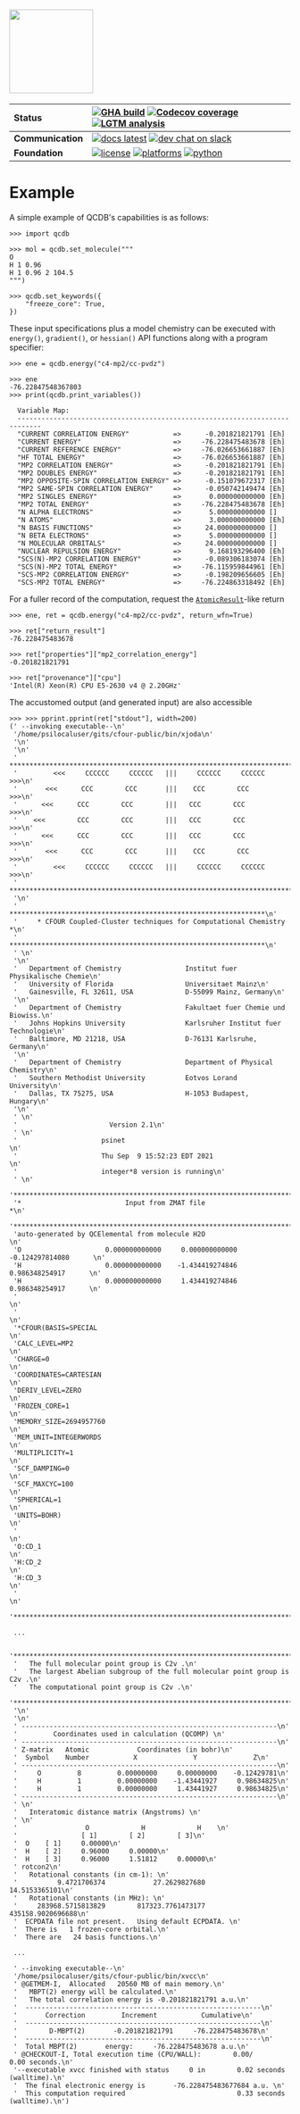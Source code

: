 # <img src="https://github.com/qcdb/qcdb/blob/master/media/qcdb_newlogo.png" height=150>

| **Status** | [![GHA build](https://img.shields.io/github/workflow/status/qcdb/qcdb/CI?logo=github)](https://github.com/qcdb/qcdb/actions/workflows/ci.yml) [![Codecov coverage](https://img.shields.io/codecov/c/github/qcdb/qcdb.svg?logo=Codecov&logoColor=white)](https://codecov.io/gh/qcdb/qcdb) [![LGTM analysis](https://img.shields.io/lgtm/grade/python/g/qcdb/qcdb.svg?logo=lgtm&logoWidth=18)](https://lgtm.com/projects/g/qcdb/qcdb/context:python) |
| :------ | :------- |
| **Communication** | [![docs latest](https://img.shields.io/badge/docs-latest-5077AB.svg?logo=read%20the%20docs)](https://qcdb.github.io/qcdb/) [![dev chat on slack](https://img.shields.io/badge/dev_chat-on_slack-808493.svg?logo=slack)](https://join.slack.com/t/qcarchive/shared_invite/enQtNDIzNTQ2OTExODk0LTE3MWI0YzBjNzVhNzczNDM0ZTA5MmQ1ODcxYTc0YTA1ZDQ2MTk1NDhlMjhjMmQ0YWYwOGMzYzJkZTM2NDlmOGM) |
| **Foundation** | [![license](https://img.shields.io/github/license/qcdb/qcdb.svg)](https://opensource.org/licenses/BSD-3-Clause) [![platforms](https://img.shields.io/badge/Platforms-Linux%2C%20MacOS%2C%20Windows%20WSL-orange.svg)](http://psicode.org/psi4manual/master/introduction.html#supported-systems) [![python](https://img.shields.io/badge/python-3.6+-blue.svg)](http://psicode.org/psi4manual/master/introduction.html#supported-systems) |

# Example

A simple example of QCDB's capabilities is as follows:

```python3
>>> import qcdb

>>> mol = qcdb.set_molecule("""
O
H 1 0.96
H 1 0.96 2 104.5
""")

>>> qcdb.set_keywords({
    "freeze_core": True,
})
```

These input specifications plus a model chemistry can be executed with `energy()`, `gradient()`, or `hessian()` API functions along with a program specifier:

```python3
>>> ene = qcdb.energy("c4-mp2/cc-pvdz")
```
```python3
>>> ene
-76.22847548367803
>>> print(qcdb.print_variables())

  Variable Map:
  ----------------------------------------------------------------------------
  "CURRENT CORRELATION ENERGY"           =>      -0.201821821791 [Eh]
  "CURRENT ENERGY"                       =>     -76.228475483678 [Eh]
  "CURRENT REFERENCE ENERGY"             =>     -76.026653661887 [Eh]
  "HF TOTAL ENERGY"                      =>     -76.026653661887 [Eh]
  "MP2 CORRELATION ENERGY"               =>      -0.201821821791 [Eh]
  "MP2 DOUBLES ENERGY"                   =>      -0.201821821791 [Eh]
  "MP2 OPPOSITE-SPIN CORRELATION ENERGY" =>      -0.151079672317 [Eh]
  "MP2 SAME-SPIN CORRELATION ENERGY"     =>      -0.050742149474 [Eh]
  "MP2 SINGLES ENERGY"                   =>       0.000000000000 [Eh]
  "MP2 TOTAL ENERGY"                     =>     -76.228475483678 [Eh]
  "N ALPHA ELECTRONS"                    =>       5.000000000000 []
  "N ATOMS"                              =>       3.000000000000 [Eh]
  "N BASIS FUNCTIONS"                    =>      24.000000000000 []
  "N BETA ELECTRONS"                     =>       5.000000000000 []
  "N MOLECULAR ORBITALS"                 =>      24.000000000000 []
  "NUCLEAR REPULSION ENERGY"             =>       9.168193296400 [Eh]
  "SCS(N)-MP2 CORRELATION ENERGY"        =>      -0.089306183074 [Eh]
  "SCS(N)-MP2 TOTAL ENERGY"              =>     -76.115959844961 [Eh]
  "SCS-MP2 CORRELATION ENERGY"           =>      -0.198209656605 [Eh]
  "SCS-MP2 TOTAL ENERGY"                 =>     -76.224863318492 [Eh]
  ```

For a fuller record of the computation, request the [`AtomicResult`](https://molssi.github.io/QCEngine/single_compute.html?highlight=atomicresult#qcelemental.models.AtomicResult)-like return

```python3
>>> ene, ret = qcdb.energy("c4-mp2/cc-pvdz", return_wfn=True)
```
```python3
>>> ret["return_result"]
-76.228475483678

>>> ret["properties"]["mp2_correlation_energy"]
-0.201821821791

>>> ret["provenance"]["cpu"]
'Intel(R) Xeon(R) CPU E5-2630 v4 @ 2.20GHz'
```

The accustomed output (and generated input) are also accessible

```python3
>>> >>> pprint.pprint(ret["stdout"], width=200)
(' --invoking executable--\n'
 '/home/psilocaluser/gits/cfour-public/bin/xjoda\n'
 '\n'
 '\n'
 '   *************************************************************************\n'
 '         <<<     CCCCCC     CCCCCC   |||     CCCCCC     CCCCCC   >>>\n'
 '       <<<      CCC        CCC       |||    CCC        CCC         >>>\n'
 '      <<<      CCC        CCC        |||   CCC        CCC            >>>\n'
 '    <<<        CCC        CCC        |||   CCC        CCC              >>>\n'
 '      <<<      CCC        CCC        |||   CCC        CCC            >>>\n'
 '       <<<      CCC        CCC       |||    CCC        CCC         >>>\n'
 '         <<<     CCCCCC     CCCCCC   |||     CCCCCC     CCCCCC   >>>\n'
 '   *************************************************************************\n'
 '\n'
 '     ****************************************************************\n'
 '     * CFOUR Coupled-Cluster techniques for Computational Chemistry *\n'
 '     ****************************************************************\n'
 ' \n'
 '\n'
 '   Department of Chemistry                Institut fuer Physikalische Chemie\n'
 '   University of Florida                  Universitaet Mainz\n'
 '   Gainesville, FL 32611, USA             D-55099 Mainz, Germany\n'
 '\n'
 '   Department of Chemistry                Fakultaet fuer Chemie und Biowiss.\n'
 '   Johns Hopkins University               Karlsruher Institut fuer Technologie\n'
 '   Baltimore, MD 21218, USA               D-76131 Karlsruhe, Germany\n'
 '\n'
 '   Department of Chemistry                Department of Physical Chemistry\n'
 '   Southern Methodist University          Eotvos Lorand University\n'
 '   Dallas, TX 75275, USA                  H-1053 Budapest, Hungary\n'
 '\n'
 ' \n'
 '                       Version 2.1\n'
 ' \n'
 '                     psinet                                            \n'
 '                     Thu Sep  9 15:52:23 EDT 2021                      \n'
 '                     integer*8 version is running\n'
 ' \n'
 '********************************************************************************\n'
 '*                          Input from ZMAT file                                *\n'
 '********************************************************************************\n'
 'auto-generated by QCElemental from molecule H2O                                 \n'
 'O                     0.000000000000     0.000000000000    -0.124297814080      \n'
 'H                     0.000000000000    -1.434419274846     0.986348254917      \n'
 'H                     0.000000000000     1.434419274846     0.986348254917      \n'
 '                                                                                \n'
 '                                                                                \n'
 '*CFOUR(BASIS=SPECIAL                                                            \n'
 'CALC_LEVEL=MP2                                                                  \n'
 'CHARGE=0                                                                        \n'
 'COORDINATES=CARTESIAN                                                           \n'
 'DERIV_LEVEL=ZERO                                                                \n'
 'FROZEN_CORE=1                                                                   \n'
 'MEMORY_SIZE=2694957760                                                          \n'
 'MEM_UNIT=INTEGERWORDS                                                           \n'
 'MULTIPLICITY=1                                                                  \n'
 'SCF_DAMPING=0                                                                   \n'
 'SCF_MAXCYC=100                                                                  \n'
 'SPHERICAL=1                                                                     \n'
 'UNITS=BOHR)                                                                     \n'
 '                                                                                \n'
 'O:CD_1                                                                          \n'
 'H:CD_2                                                                          \n'
 'H:CD_3                                                                          \n'
 '                                                                                \n'
 '********************************************************************************\n'
 
 ...
 
 '********************************************************************************\n'
 '   The full molecular point group is C2v .\n'
 '   The largest Abelian subgroup of the full molecular point group is C2v .\n'
 '   The computational point group is C2v .\n'
 '********************************************************************************\n'
 '\n'
 '\n'
 ' ----------------------------------------------------------------\n'
 '         Coordinates used in calculation (QCOMP) \n'
 ' ----------------------------------------------------------------\n'
 ' Z-matrix   Atomic            Coordinates (in bohr)\n'
 '  Symbol    Number           X              Y              Z\n'
 ' ----------------------------------------------------------------\n'
 '     O         8         0.00000000     0.00000000    -0.12429781\n'
 '     H         1         0.00000000    -1.43441927     0.98634825\n'
 '     H         1         0.00000000     1.43441927     0.98634825\n'
 ' ----------------------------------------------------------------\n'
 ' \n'
 '   Interatomic distance matrix (Angstroms) \n'
 ' \n'
 '                 O             H             H    \n'
 '                [ 1]        [ 2]        [ 3]\n'
 '  O    [ 1]     0.00000\n'
 '  H    [ 2]     0.96000     0.00000\n'
 '  H    [ 3]     0.96000     1.51812     0.00000\n'
 ' rotcon2\n'
 '   Rotational constants (in cm-1): \n'
 '          9.4721706374            27.2629827680            14.5153365101\n'
 '   Rotational constants (in MHz): \n'
 '     283968.5715813829        817323.7761473177        435158.9020696688\n'
 '  ECPDATA file not present.   Using default ECPDATA. \n'
 '  There is   1 frozen-core orbital.\n'
 '  There are   24 basis functions.\n'
 
 ...
 
 ' --invoking executable--\n'
 '/home/psilocaluser/gits/cfour-public/bin/xvcc\n'
 ' @GETMEM-I,  Allocated   20560 MB of main memory.\n'
 '   MBPT(2) energy will be calculated.\n'
 '   The total correlation energy is -0.201821821791 a.u.\n'
 '  -----------------------------------------------------------\n'
 '       Correction         Increment           Cumulative\n'
 '  -----------------------------------------------------------\n'
 '        D-MBPT(2)       -0.201821821791     -76.228475483678\n'
 '  -----------------------------------------------------------\n'
 '  Total MBPT(2)       energy:     -76.228475483678 a.u.\n'
 ' @CHECKOUT-I, Total execution time (CPU/WALL):        0.00/       0.00 seconds.\n'
 '--executable xvcc finished with status     0 in        0.02 seconds (walltime).\n'
 '  The final electronic energy is       -76.228475483677684 a.u. \n'
 '  This computation required                            0.33 seconds (walltime).\n')
 ```

